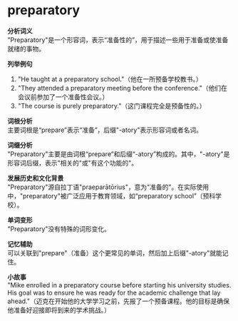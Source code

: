 # preparatory

**分析词义**  
"Preparatory"是一个形容词，表示“准备性的”，用于描述一些用于准备或使准备就绪的事物。

  

**列举例句**

  

1.  "He taught at a preparatory school."（他在一所预备学校教书。）
2.  "They attended a preparatory meeting before the conference."（他们在会议前参加了一个准备性会议。）
3.  "The course is purely preparatory."（这门课程完全是预备性的。）

  

**词根分析**  
主要词根是“prepare”表示“准备”，后缀"-atory"表示形容词或者名词。

  

**词缀分析**  
"Preparatory"主要是由词根“prepare”和后缀“-atory”构成的。其中，"-atory"是形容词后缀，表示"相关的"或"有这个功能的"。

  

**发展历史和文化背景**  
"Preparatory"源自拉丁语"praeparātōrius"，意为"准备的"。在实际使用中，"preparatory"被广泛应用于教育领域，如“preparatory school”（预科学校）。

  

**单词变形**  
"Preparatory"没有特殊的词形变化。

  

**记忆辅助**  
可以关联到"prepare"（准备）这个更常见的单词，然后加上后缀"-atory"就能记住。

  

**小故事**  
"Mike enrolled in a preparatory course before starting his university studies. His goal was to ensure he was ready for the academic challenge that lay ahead."（迈克在开始他的大学学习之前，先报了一个预备课程。他的目标是确保他准备好迎接即将到来的学术挑战。）
